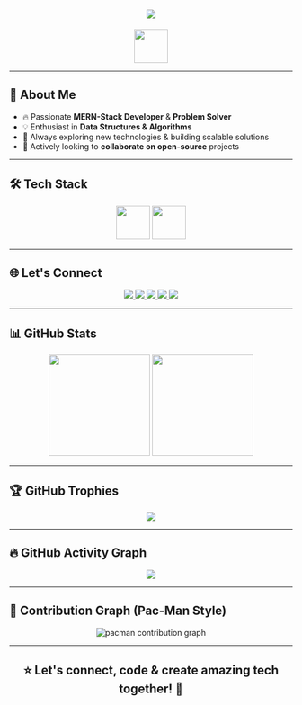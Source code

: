 <!-- 🚀 The World's Most Impressive GitHub Profile README 🚀 -->

<h1 align="center">
  <img src="https://readme-typing-svg.herokuapp.com?font=Fira+Code&size=40&pause=1000&color=007BFF&center=true&vCenter=true&width=900&lines=Hey,+I'm+Aryan+%F0%9F%9A%80;Full-Stack+Developer+%7C+Problem+Solver;Tech+Enthusiast+%7C+Lifelong+Learner;Always+Pushing+the+Limits!" />
</h1>

<p align="center">
  <img src="https://media.giphy.com/media/hvRJCLFzcasrR4ia7z/giphy.gif" width="60px" />
</p>

---

## 🚀 About Me
- 🔥 Passionate **MERN-Stack Developer** & **Problem Solver**  
- 💡 Enthusiast in **Data Structures & Algorithms**  
- 🎯 Always exploring new technologies & building scalable solutions  
- 🤝 Actively looking to **collaborate on open-source** projects  

---

## 🛠️ Tech Stack

<div align="center">
  <img src="https://skillicons.dev/icons?i=ts,nextjs,tailwind,storybook,graphql,go,rust,nestjs,py" height="60" />
  <img src="https://skillicons.dev/icons?i=c,cpp,java,js,react,redux,nodejs,express,mongodb,mysql,html,css,bootstrap,git,linux,postman,arduino,aws" height="60" />
</div>

---

## 🌐 Let's Connect

<div align="center">
  <a href="mailto:Aryanchaudhary2629@gmail.com">
    <img src="https://img.shields.io/badge/Gmail-D14836?style=for-the-badge&logo=gmail&logoColor=white" />
  </a>
  <a href="https://www.linkedin.com/in/aryan-chaudhary-83571a252" target="_blank">
    <img src="https://img.shields.io/static/v1?message=LinkedIn&logo=linkedin&label=&color=0077B5&logoColor=white&labelColor=&style=for-the-badge" />
  </a>
  <a href="https://twitter.com" target="_blank">
    <img src="https://img.shields.io/static/v1?message=Twitter&logo=twitter&label=&color=1DA1F2&logoColor=white&labelColor=&style=for-the-badge" />
  </a>
  <a href="https://discord.com" target="_blank">
    <img src="https://img.shields.io/static/v1?message=Discord&logo=discord&label=&color=7289DA&logoColor=white&labelColor=&style=for-the-badge" />
  </a>
  <a href="https://dev.to" target="_blank">
    <img src="https://img.shields.io/static/v1?message=dev.to&logo=dev.to&label=&color=0A0A0A&logoColor=white&labelColor=&style=for-the-badge" />
  </a>
</div>

---

## 📊 GitHub Stats

<div align="center">
  <img src="https://github-readme-stats.vercel.app/api?username=Aryan-chaudhry&show_icons=true&theme=blueberry" height="180" />
  <img src="https://github-readme-stats.vercel.app/api/top-langs/?username=Aryan-chaudhry&layout=compact&theme=blueberry" height="180" />
</div>

---

## 🏆 GitHub Trophies

<p align="center">
  <img src="https://github-profile-trophy.vercel.app/?username=Aryan-chaudhry&theme=dracula&no-frame=false&column=6&margin-w=10" />
</p>

---

## 🔥 GitHub Activity Graph

<p align="center">
  <img src="https://github-readme-activity-graph.vercel.app/graph?username=Aryan-chaudhry&theme=react-dark&bg_color=000000&color=007BFF&line=ff0000&point=ffffff&area=true&hide_border=true" />
</p>

---

## 👾 Contribution Graph (Pac-Man Style)

<p align="center">
  <img alt="pacman contribution graph" src="https://raw.githubusercontent.com/Aryan-chaudhry/Aryan-chaudhry/output/pacman-contribution-graph.svg" />
</p>

---

<h2 align="center">
  ⭐ Let's connect, code & create amazing tech together! 🚀
</h2>
